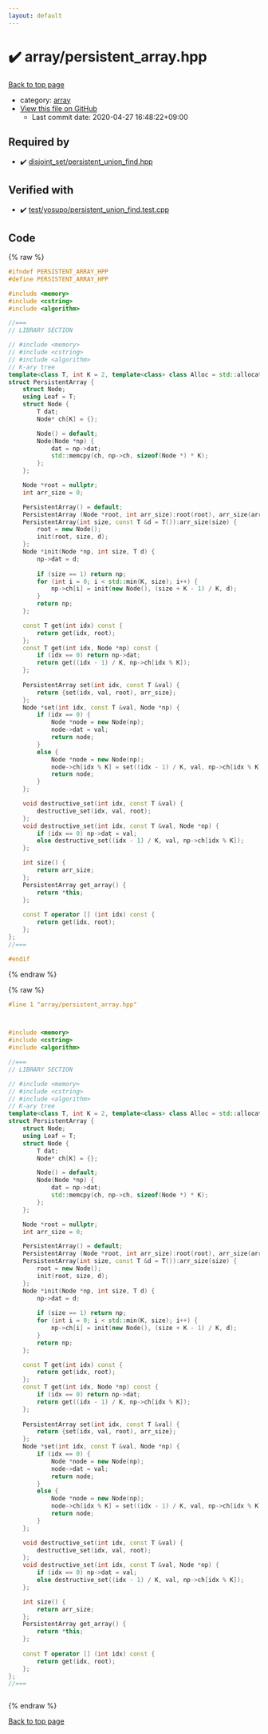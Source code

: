 ```yaml
---
layout: default
---
```


<!-- mathjax config similar to math.stackexchange -->
<script type="text/javascript" async
  src="https://cdnjs.cloudflare.com/ajax/libs/mathjax/2.7.5/MathJax.js?config=TeX-MML-AM_CHTML">
</script>
<script type="text/x-mathjax-config">
  MathJax.Hub.Config({
    TeX: { equationNumbers: { autoNumber: "AMS" }},
    tex2jax: {
      inlineMath: [ ['$','$'] ],
      processEscapes: true
    },
    "HTML-CSS": { matchFontHeight: false },
    displayAlign: "left",
    displayIndent: "2em"
  });
</script>

<script type="text/javascript" src="https://cdnjs.cloudflare.com/ajax/libs/jquery/3.4.1/jquery.min.js"></script>
<script src="https://cdn.jsdelivr.net/npm/jquery-balloon-js@1.1.2/jquery.balloon.min.js" integrity="sha256-ZEYs9VrgAeNuPvs15E39OsyOJaIkXEEt10fzxJ20+2I=" crossorigin="anonymous"></script>
<script type="text/javascript" src="../../assets/js/copy-button.js"></script>
<link rel="stylesheet" href="../../assets/css/copy-button.css" />


# :heavy_check_mark: array/persistent_array.hpp

<a href="../../index.html">Back to top page</a>

* category: <a href="../../index.html#f1f713c9e000f5d3f280adbd124df4f5">array</a>
* <a href="{{ site.github.repository_url }}/blob/master/array/persistent_array.hpp">View this file on GitHub</a>
    - Last commit date: 2020-04-27 16:48:22+09:00




## Required by

* :heavy_check_mark: <a href="../disjoint_set/persistent_union_find.hpp.html">disjoint_set/persistent_union_find.hpp</a>


## Verified with

* :heavy_check_mark: <a href="../../verify/test/yosupo/persistent_union_find.test.cpp.html">test/yosupo/persistent_union_find.test.cpp</a>


## Code

<a id="unbundled"></a>
{% raw %}
```cpp
#ifndef PERSISTENT_ARRAY_HPP
#define PERSISTENT_ARRAY_HPP

#include <memory>
#include <cstring>
#include <algorithm>

//===
// LIBRARY SECTION

// #include <memory>
// #include <cstring>
// #include <algorithm>
// K-ary tree
template<class T, int K = 2, template<class> class Alloc = std::allocator>
struct PersistentArray {
    struct Node;
    using Leaf = T;
    struct Node {
        T dat;
        Node* ch[K] = {};

        Node() = default;
        Node(Node *np) {
            dat = np->dat;
            std::memcpy(ch, np->ch, sizeof(Node *) * K);
        };
    };

    Node *root = nullptr;
    int arr_size = 0;

    PersistentArray() = default;
    PersistentArray (Node *root, int arr_size):root(root), arr_size(arr_size) {};
    PersistentArray(int size, const T &d = T()):arr_size(size) {
        root = new Node();
        init(root, size, d);
    };
    Node *init(Node *np, int size, T d) {
        np->dat = d;
                             
        if (size == 1) return np;
        for (int i = 0; i < std::min(K, size); i++) {
            np->ch[i] = init(new Node(), (size + K - 1) / K, d);
        }
        return np;
    };

    const T get(int idx) const {
        return get(idx, root);
    };
    const T get(int idx, Node *np) const {
        if (idx == 0) return np->dat;
        return get((idx - 1) / K, np->ch[idx % K]);
    };
    
    PersistentArray set(int idx, const T &val) {
        return {set(idx, val, root), arr_size};
    };
    Node *set(int idx, const T &val, Node *np) {
        if (idx == 0) {
            Node *node = new Node(np);
            node->dat = val;
            return node;
        }
        else {
            Node *node = new Node(np);
            node->ch[idx % K] = set((idx - 1) / K, val, np->ch[idx % K]);
            return node;
        }
    };

    void destructive_set(int idx, const T &val) {
        destructive_set(idx, val, root);
    };
    void destructive_set(int idx, const T &val, Node *np) {
        if (idx == 0) np->dat = val;
        else destructive_set((idx - 1) / K, val, np->ch[idx % K]);
    };

    int size() {
        return arr_size;
    };
    PersistentArray get_array() {
        return *this;
    };
    
    const T operator [] (int idx) const {
        return get(idx, root);
    };
};
//===

#endif

```
{% endraw %}

<a id="bundled"></a>
{% raw %}
```cpp
#line 1 "array/persistent_array.hpp"



#include <memory>
#include <cstring>
#include <algorithm>

//===
// LIBRARY SECTION

// #include <memory>
// #include <cstring>
// #include <algorithm>
// K-ary tree
template<class T, int K = 2, template<class> class Alloc = std::allocator>
struct PersistentArray {
    struct Node;
    using Leaf = T;
    struct Node {
        T dat;
        Node* ch[K] = {};

        Node() = default;
        Node(Node *np) {
            dat = np->dat;
            std::memcpy(ch, np->ch, sizeof(Node *) * K);
        };
    };

    Node *root = nullptr;
    int arr_size = 0;

    PersistentArray() = default;
    PersistentArray (Node *root, int arr_size):root(root), arr_size(arr_size) {};
    PersistentArray(int size, const T &d = T()):arr_size(size) {
        root = new Node();
        init(root, size, d);
    };
    Node *init(Node *np, int size, T d) {
        np->dat = d;
                             
        if (size == 1) return np;
        for (int i = 0; i < std::min(K, size); i++) {
            np->ch[i] = init(new Node(), (size + K - 1) / K, d);
        }
        return np;
    };

    const T get(int idx) const {
        return get(idx, root);
    };
    const T get(int idx, Node *np) const {
        if (idx == 0) return np->dat;
        return get((idx - 1) / K, np->ch[idx % K]);
    };
    
    PersistentArray set(int idx, const T &val) {
        return {set(idx, val, root), arr_size};
    };
    Node *set(int idx, const T &val, Node *np) {
        if (idx == 0) {
            Node *node = new Node(np);
            node->dat = val;
            return node;
        }
        else {
            Node *node = new Node(np);
            node->ch[idx % K] = set((idx - 1) / K, val, np->ch[idx % K]);
            return node;
        }
    };

    void destructive_set(int idx, const T &val) {
        destructive_set(idx, val, root);
    };
    void destructive_set(int idx, const T &val, Node *np) {
        if (idx == 0) np->dat = val;
        else destructive_set((idx - 1) / K, val, np->ch[idx % K]);
    };

    int size() {
        return arr_size;
    };
    PersistentArray get_array() {
        return *this;
    };
    
    const T operator [] (int idx) const {
        return get(idx, root);
    };
};
//===



```
{% endraw %}

<a href="../../index.html">Back to top page</a>

